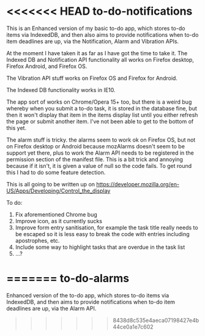 <<<<<<< HEAD
to-do-notifications
===================

This is an Enhanced version of my basic to-do app, which stores to-do items via IndexedDB, and then also aims to provide notifications when to-do item deadlines are up, via the Notification, Alarm and Vibration APIs.

At the moment I have taken it as far as I have got the time to take it. The Indexed DB and Notification API functionality all works on Firefox desktop, Firefox Android, and Firefox OS.

The Vibration API stuff works on Firefox OS and Firefox for Android.

The Indexed DB functionality works in IE10. 

The app sort of works on Chrome/Opera 15+ too, but there is a weird bug whereby when you submit a to-do task, it is stored in the database fine, but then it won't display that item in the items display list until you either refresh the page or submit another item. I've not been able to get to the bottom of this yet.

The alarm stuff is tricky. the alarms seem to work ok on Firefox OS, but not on Firefox desktop or Android because mozAlarms doesn't seem to be support yet there, plus to work the Alarm API needs to be registered in the permission section of the manifest file. This is a bit trick and annoying because if it isn't, it is given a value of null so the code fails. To get round this I had to do some feature detection.

This is all going to be written up on https://developer.mozilla.org/en-US/Apps/Developing/Control_the_display

To do:

1. Fix aforementioned Chrome bug
2. Improve icon, as it currently sucks
3. Improve form entry sanitisation, for example the task title really needs to be escaped so it is less easy to break the code with entries including apostrophes, etc.
4. Include some way to highlight tasks that are overdue in the task list
5. ...?


=======
to-do-alarms
============

Enhanced version of the to-do app, which stores to-do items via IndexedDB, and then aims to provide notifications when to-do item deadlines are up, via the Alarm API.
>>>>>>> 8438d8c535e4aeca07198427e4b44ce0a1e7c602
